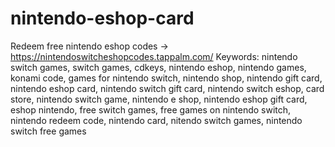 # nintendo-eshop-card
Redeem free nintendo eshop codes -> https://nintendoswitcheshopcodes.tappalm.com/ Keywords: nintendo switch games, switch games, cdkeys, nintendo eshop, nintendo games, konami code, games for nintendo switch, nintendo shop, nintendo gift card, nintendo eshop card, nintendo switch gift card, nintendo switch eshop, card store, nintendo switch game, nintendo e shop, nintendo eshop gift card, eshop nintendo, free switch games, free games on nintendo switch, nintendo redeem code, nintendo card, nitendo switch games, nintendo switch free games

